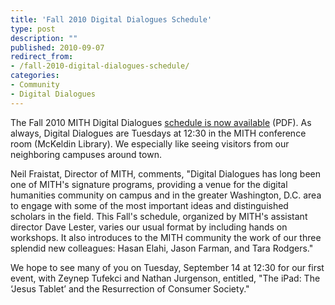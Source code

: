 ```yaml
---
title: 'Fall 2010 Digital Dialogues Schedule'
type: post
description: ""
published: 2010-09-07
redirect_from: 
- /fall-2010-digital-dialogues-schedule/
categories:
- Community
- Digital Dialogues
---
```

The Fall 2010 MITH Digital Dialogues [schedule is now available](http://web.archive.org/web/20111121205902/http://mith.umd.edu/programs/mith_speakers_fall_2010.pdf) (PDF). As always, Digital Dialogues are Tuesdays at 12:30 in the MITH conference room (McKeldin Library). We especially like seeing visitors from our neighboring campuses around town.

Neil Fraistat, Director of MITH, comments, "Digital Dialogues has long been one of MITH's signature programs, providing a venue for the digital humanities community on campus and in the greater Washington, D.C. area to engage with some of the most important ideas and distinguished scholars in the field. This Fall's schedule, organized by MITH's assistant director Dave Lester, varies our usual format by including hands on workshops. It also introduces to the MITH community the work of our three splendid new colleagues: Hasan Elahi, Jason Farman, and Tara Rodgers."

We hope to see many of you on Tuesday, September 14 at 12:30 for our first event, with Zeynep Tufekci and Nathan Jurgenson, entitled, "The iPad: The ‘Jesus Tablet’ and the Resurrection of Consumer Society."
